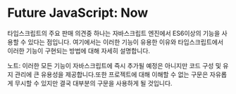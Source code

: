 # Future JavaScript: Now

타입스크립트의 주요 판매 의견중 하나는 자바스크립트 엔진에서 ES6이상의 기능을 사용할 수 있다는 점입니다. 여기에서는 이러한 기능이 유용한 이유와 타입스크립트에서 이러한 기능이 구현되는 방법에 대해 자세히 설명합니다.

노트: 이러한 모든 기능이 자바스크립트에 즉시 추가될 예정은 아니지만 코드 구성 및 유지 관리에 큰 유용성을 제공합니다.또한 프로젝트에 대해 이해할 수 없는 구문은 자유롭게 무시할 수 있지만 결국 대부분의 구문을 사용하게 될 것입니다.
